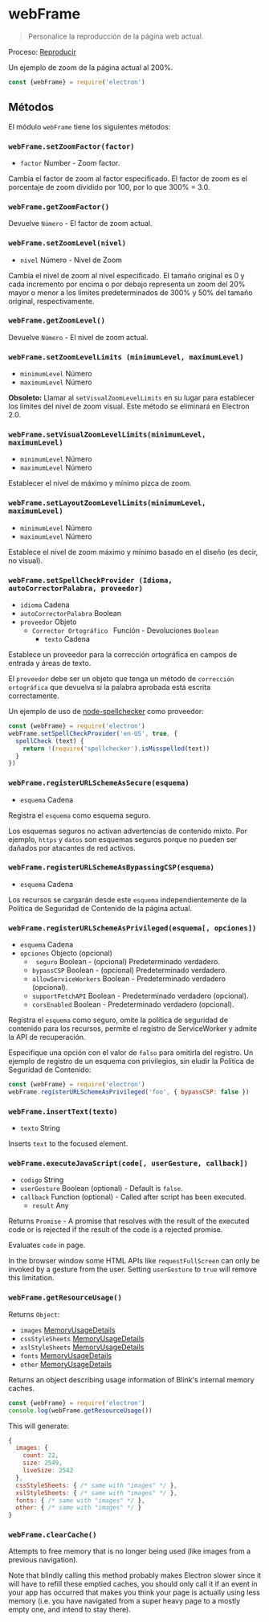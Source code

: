 # webFrame

> Personalice la reproducción de la página web actual.

Proceso: [Reproducir](../glossary.md#renderer-process)

Un ejemplo de zoom de la página actual al 200%.

```javascript
const {webFrame} = require('electron')
```

## Métodos

El módulo `webFrame` tiene los siguientes métodos:

### `webFrame.setZoomFactor(factor)`

* `factor` Number - Zoom factor.

Cambia el factor de zoom al factor especificado. El factor de zoom es el porcentaje de zoom dividido por 100, por lo que 300% = 3.0.

### `webFrame.getZoomFactor()`

Devuelve `Número` - El factor de zoom actual.

### `webFrame.setZoomLevel(nivel)`

* `nivel` Número - Nivel de Zoom

Cambia el nivel de zoom al nivel especificado. El tamaño original es 0 y cada incremento por encima o por debajo representa un zoom del 20% mayor o menor a los límites predeterminados de 300% y 50% del tamaño original, respectivamente.

### `webFrame.getZoomLevel()`

Devuelve `Número` - El nivel de zoom actual.

### `webFrame.setZoomLevelLimits (minimumLevel, maximumLevel)`

* `minimumLevel` Número
* `maximumLevel` Número

**Obsoleto:** Llamar al `setVisualZoomLevelLimits` en su lugar para establecer los límites del nivel de zoom visual. Este método se eliminará en Electron 2.0.

### `webFrame.setVisualZoomLevelLimits(minimumLevel, maximumLevel)`

* `minimumLevel` Número
* `maximumLevel` Número

Establecer el nivel de máximo y mínimo pizca de zoom.

### `webFrame.setLayoutZoomLevelLimits(minimumLevel, maximumLevel)`

* `minimumLevel` Número
* `maximumLevel` Número

Establece el nivel de zoom máximo y mínimo basado en el diseño (es decir, no visual).

### `webFrame.setSpellCheckProvider (Idioma, autoCorrectorPalabra, proveedor)`

* `idioma` Cadena
* `autoCorrectorPalabra` Boolean
* `proveedor` Objeto 
  * `Corrector Ortográfico
` Función - Devoluciones `Boolean` 
    * `texto` Cadena

Establece un proveedor para la corrección ortográfica en campos de entrada y áreas de texto.

El `proveedor` debe ser un objeto que tenga un método de `corrección ortográfica` que devuelva si la palabra aprobada está escrita correctamente.

Un ejemplo de uso de [node-spellchecker](https://github.com/atom/node-spellchecker) como proveedor:

```javascript
const {webFrame} = require('electron')
webFrame.setSpellCheckProvider('en-US', true, {
  spellCheck (text) {
    return !(require('spellchecker').isMisspelled(text))
  }
})
```

### `webFrame.registerURLSchemeAsSecure(esquema)`

* `esquema` Cadena

Registra el `esquema` como esquema seguro.

Los esquemas seguros no activan advertencias de contenido mixto. Por ejemplo, `https` y `datos` son esquemas seguros porque no pueden ser dañados por atacantes de red activos.

### `webFrame.registerURLSchemeAsBypassingCSP(esquema)`

* `esquema` Cadena

Los recursos se cargarán desde este `esquema` independientemente de la Política de Seguridad de Contenido de la página actual.

### `webFrame.registerURLSchemeAsPrivileged(esquema[, opciones])`

* `esquema` Cadena
* `opciones` Objecto (opcional) 
  * ` seguro` Boolean - (opcional) Predeterminado verdadero.
  * `bypassCSP` Boolean - (opcional) Predeterminado verdadero.
  * `allowServiceWorkers` Boolean - Predeterminado verdadero (opcional).
  * `supportFetchAPI` Boolean - Predeterminado verdadero (opcional).
  * `corsEnabled` Boolean - Predeterminado verdadero (opcional).

Registra el `esquema` como seguro, omite la política de seguridad de contenido para los recursos, permite el registro de ServiceWorker y admite la API de recuperación.

Especifique una opción con el valor de `falso` para omitirla del registro. Un ejemplo de registro de un esquema con privilegios, sin eludir la Política de Seguridad de Contenido:

```javascript
const {webFrame} = require('electron')
webFrame.registerURLSchemeAsPrivileged('foo', { bypassCSP: false })
```

### `webFrame.insertText(texto)`

* `texto` String

Inserts `text` to the focused element.

### `webFrame.executeJavaScript(code[, userGesture, callback])`

* `codigo` String
* `userGesture` Boolean (optional) - Default is `false`.
* `callback` Function (optional) - Called after script has been executed. 
  * `result` Any

Returns `Promise` - A promise that resolves with the result of the executed code or is rejected if the result of the code is a rejected promise.

Evaluates `code` in page.

In the browser window some HTML APIs like `requestFullScreen` can only be invoked by a gesture from the user. Setting `userGesture` to `true` will remove this limitation.

### `webFrame.getResourceUsage()`

Returns `Object`:

* `images` [MemoryUsageDetails](structures/memory-usage-details.md)
* `cssStyleSheets` [MemoryUsageDetails](structures/memory-usage-details.md)
* `xslStyleSheets` [MemoryUsageDetails](structures/memory-usage-details.md)
* `fonts` [MemoryUsageDetails](structures/memory-usage-details.md)
* `other` [MemoryUsageDetails](structures/memory-usage-details.md)

Returns an object describing usage information of Blink's internal memory caches.

```javascript
const {webFrame} = require('electron')
console.log(webFrame.getResourceUsage())
```

This will generate:

```javascript
{
  images: {
    count: 22,
    size: 2549,
    liveSize: 2542
  },
  cssStyleSheets: { /* same with "images" */ },
  xslStyleSheets: { /* same with "images" */ },
  fonts: { /* same with "images" */ },
  other: { /* same with "images" */ }
}
```

### `webFrame.clearCache()`

Attempts to free memory that is no longer being used (like images from a previous navigation).

Note that blindly calling this method probably makes Electron slower since it will have to refill these emptied caches, you should only call it if an event in your app has occurred that makes you think your page is actually using less memory (i.e. you have navigated from a super heavy page to a mostly empty one, and intend to stay there).